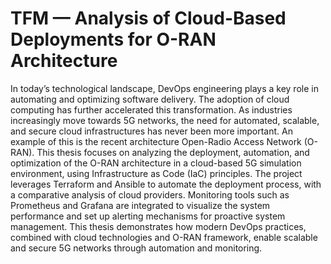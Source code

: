 # TFM — Analysis of Cloud-Based Deployments for O-RAN Architecture

In today’s technological landscape, DevOps engineering plays a key role in automating and optimizing software delivery. The adoption of cloud computing has further accelerated this transformation. As industries increasingly move towards 5G networks, the need for automated, scalable, and secure cloud infrastructures has never been more important. An example of this is the recent architecture Open-Radio Access Network (O-RAN). This thesis focuses on analyzing the deployment, automation, and optimization of the O-RAN architecture in a cloud-based 5G simulation environment, using Infrastructure as Code (IaC) principles. The project leverages Terraform and Ansible to automate the deployment process, with a comparative analysis of cloud providers. Monitoring tools such as Prometheus and Grafana are integrated to visualize the system performance and set up alerting mechanisms for proactive system management. This thesis demonstrates how modern DevOps practices, combined with cloud technologies and O-RAN framework, enable scalable and secure 5G networks through automation and monitoring.
